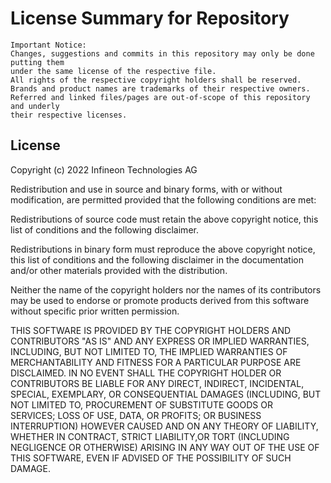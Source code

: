 # License Summary for Repository
```
Important Notice:
Changes, suggestions and commits in this repository may only be done putting them 
under the same license of the respective file.
All rights of the respective copyright holders shall be reserved.
Brands and product names are trademarks of their respective owners.
Referred and linked files/pages are out-of-scope of this repository and underly
their respective licenses.
```
## License

Copyright (c) 2022 Infineon Technologies AG

Redistribution and use in source and binary forms, with or without modification, are permitted provided that the 
following conditions are met:   
                                                                            
Redistributions of source code must retain the above copyright notice, this list of conditions and the following 
disclaimer.                        

Redistributions in binary form must reproduce the above copyright notice, this list of conditions and the following 
disclaimer in the documentation and/or other materials provided with the distribution.                       

Neither the name of the copyright holders nor the names of its contributors may be used to endorse or promote 
products derived from this software without specific prior written permission.                                           
                                                                             
THIS SOFTWARE IS PROVIDED BY THE COPYRIGHT HOLDERS AND CONTRIBUTORS "AS IS" AND ANY EXPRESS OR IMPLIED WARRANTIES, 
INCLUDING, BUT NOT LIMITED TO, THE IMPLIED WARRANTIES OF MERCHANTABILITY AND FITNESS FOR A PARTICULAR PURPOSE ARE  
DISCLAIMED. IN NO EVENT SHALL THE COPYRIGHT HOLDER OR CONTRIBUTORS BE LIABLE  FOR ANY DIRECT, INDIRECT, INCIDENTAL, 
SPECIAL, EXEMPLARY, OR CONSEQUENTIAL DAMAGES (INCLUDING, BUT NOT LIMITED TO, PROCUREMENT OF SUBSTITUTE GOODS OR  
SERVICES; LOSS OF USE, DATA, OR PROFITS; OR BUSINESS INTERRUPTION) HOWEVER CAUSED AND ON ANY THEORY OF LIABILITY, 
WHETHER IN CONTRACT, STRICT LIABILITY,OR TORT (INCLUDING NEGLIGENCE OR OTHERWISE) ARISING IN ANY WAY OUT OF THE USE 
OF THIS SOFTWARE, EVEN IF ADVISED OF THE POSSIBILITY OF SUCH DAMAGE.